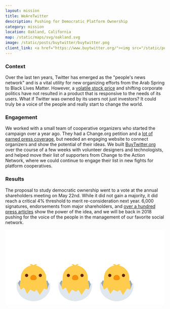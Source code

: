 ```yaml
---
layout: mission
title: WeAreTwitter
description: Pushing for Democratic Platform Ownership
category: mission
location: Oakland, California
map: /static/maps/svg/oakland.svg
image: /static/posts/buytwitter/buytwitter.png
client_link: <a href="https://www.buytwitter.org/"><img src="/static/posts/buytwitter/chickemoji.png" alt="chick hatching">#BuyTwitter</a>
---
```



### Context ###

Over the last ten years, Twitter has emerged as the "people's news network" and is a vital utility for new organizing efforts from the Arab Spring to Black Lives Matter. However, a [volatile stock price](http://www.nasdaq.com/symbol/twtr/stock-chart?timeframe=3y) and shifting corporate politics have not resulted in a product that is responsive to the needs of its users. What if Twitter was owned by its users not just investors? It could truly be a voice of the people and really start to change the world.

### Engagement ###

We worked with a small team of cooperative organizers who started the campaign over a year ago. They had a Change.org petition and a [lot of earned press coverage](https://www.buytwitter.org/#press), but needed an engaging website to connect organizers and show the potential of their ideas. We built [BuyTwitter.org](https://www.buytwitter.org) over the course of a few weeks with volunteer designers and technologists, and helped move their list of supporters from Change to the Action Network, where we could continue to engage their list in new fights for platform cooperatives.

### Results ###

The proposal to study democratic ownership went to a vote at the annual shareholders meeting on May 22nd. While it did not gain a majority, it did reach a critical 4% threshold to merit re-consideration next year. 6,000 signatures, endorsements from major shareholders, and [over a hundred press articles](https://www.buytwitter.org/press/) show the power of the idea, and we will be back in 2018 pushing for the voice of the people in the management of our favorite social network.

<div class="two-third" style="background: white; border-radius: 4px;">
    <img class="center" src="/static/posts/buytwitter/wearetwitterloop.gif">
</div>
